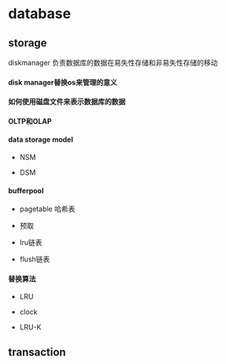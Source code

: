 # database 

## storage

diskmanager 负责数据库的数据在易失性存储和非易失性存储的移动

#### disk manager替换os来管理的意义

#### 如何使用磁盘文件来表示数据库的数据

#### OLTP和OLAP

#### data storage model

+ NSM

+ DSM

#### bufferpool

+ pagetable 哈希表

+ 预取

+ lru链表

+ flush链表

#### 替换算法

+ LRU

+ clock

+ LRU-K

## transaction




